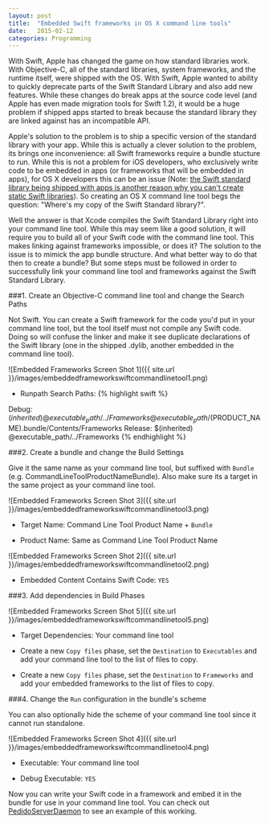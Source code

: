 ```yaml
---
layout: post
title:  "Embedded Swift frameworks in OS X command line tools"
date:   2015-02-12
categories: Programming
---
```


With Swift, Apple has changed the game on how standard libraries work. With Objective-C, all of the standard libraries, system frameworks, and the runtime itself, were shipped with the OS. With Swift, Apple wanted to ability to quickly deprecate parts of the Swift Standard Library and also add new features. While these changes do break apps at the source code level (and Apple has even made migration tools for Swift 1.2), it would be a huge problem if shipped apps started to break because the standard library they are linked against has an incompatible API.

Apple's solution to the problem is to ship a specific version of the standard library with your app. While this is actually a clever solution to the problem, its brings one inconvenience: all Swift frameworks require a bundle stucture to run. While this is not a problem for iOS developers, who exclusively write code to be embedded in apps (or frameworks that will be embedded in apps), for OS X developers this can be an issue (Note: [the Swift standard library being shipped with apps is another reason why you can't create static Swift libraries](https://github.com/ksm/SwiftInFlux#static-libraries)). So creating an OS X command line tool begs the question: "Where's my copy of the Swift Standard library?".

Well the answer is that Xcode compiles the Swift Standard Library right into your command line tool. While this may seem like a good solution, it will require you to build all of your Swift code with the command line tool. This makes linking against frameworks impossible, or does it? The solution to the issue is to mimick the app bundle structure. And what better way to do that then to create a bundle? But some steps must be followed in order to successfully link your command line tool and frameworks against the Swift Standard Library.

###1. Create an Objective-C command line tool and change the Search Paths

Not Swift. You can create a Swift framework for the code you'd put in your command line tool, but the tool itself must not compile any Swift code. Doing so will confuse the linker and make it see duplicate declarations of the Swift library (one in the shipped .dylib, another embedded in the command line tool).

![Embedded Frameworks Screen Shot 1]({{ site.url }}/images/embeddedframeworkswiftcommandlinetool1.png)


- Runpath Search Paths: 
{% highlight swift %}

Debug: $(inherited) @executable_path/../Frameworks @executable_path/$(PRODUCT_NAME).bundle/Contents/Frameworks
Release: $(inherited) @executable_path/../Frameworks
{% endhighlight %}

###2. Create a bundle and change the Build Settings

Give it the same name as your command line tool, but suffixed with ```Bundle``` (e.g. CommandLineToolProductNameBundle). Also make sure its a target in the same project as your command line tool.

![Embedded Frameworks Screen Shot 3]({{ site.url }}/images/embeddedframeworkswiftcommandlinetool3.png)

- Target Name: Command Line Tool Product Name + ```Bundle```

- Product Name: Same as Command Line Tool Product Name

![Embedded Frameworks Screen Shot 2]({{ site.url }}/images/embeddedframeworkswiftcommandlinetool2.png)

- Embedded Content Contains Swift Code: ```YES```

###3. Add dependencies in Build Phases

![Embedded Frameworks Screen Shot 5]({{ site.url }}/images/embeddedframeworkswiftcommandlinetool5.png)

- Target Dependencies: Your command line tool

- Create a new ```Copy files``` phase, set the ```Destination``` to ```Executables``` and add your command line tool to the list of files to copy.

- Create a new ```Copy files``` phase, set the ```Destination``` to ```Frameworks``` and add your embedded frameworks to the list of files to copy.

###4. Change the ```Run``` configuration in the bundle's scheme

You can also optionally hide the scheme of your command line tool since it cannot run standalone.

![Embedded Frameworks Screen Shot 4]({{ site.url }}/images/embeddedframeworkswiftcommandlinetool4.png)

- Executable: Your command line tool

- Debug Executable: ```YES```

Now you can write your Swift code in a framework and embed it in the bundle for use in your command line tool. You can check out [PedidoServerDaemon](https://github.com/colemancda/Pedido/tree/master/PedidoServerDaemon) to see an example of this working.
